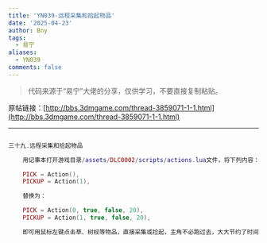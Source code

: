 ```yaml
---
title: 'YN039-远程采集和拾起物品'
date: '2025-04-23'
author: Bny
tags:
  - 易宁
aliases:
  - YN039
comments: false
---
```


> 代码来源于“易宁”大佬的分享，仅供学习，不要直接复制粘贴。

原帖链接：[http://bbs.3dmgame.com/thread-3859071-1-1.html](http://bbs.3dmgame.com/thread-3859071-1-1.html)

---

```lua  

三十九.远程采集和拾起物品	用记事本打开游戏目录/assets/DLC0002/scripts/actions.lua文件，将下列内容：	PICK = Action(),	PICKUP = Action(1),	替换为：	PICK = Action(0, true, false, 20),	PICKUP = Action(1, true, false, 20),	即可用鼠标左键点击草、树杈等物品，直接采集或捡起，主角不必跑过去，大大节约了时间

```  

